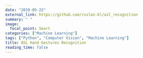 ```yaml
---
date: "2019-05-22"
external_link: https://github.com/ruslan-kl/asl_recognition
summary: " "
image:
  focal_point: Smart
categories: ["Machine Learning"]
tags: ["Python", "Computer Vision", "Machine Learning"]
title: ASL Hand Gestures Recognition
reading_time: false
---
```

